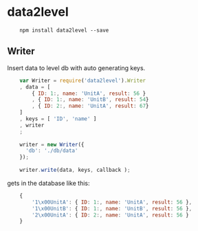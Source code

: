 data2level
==========
````
	npm install data2level --save
````
## Writer
Insert data to level db with auto generating keys.

````javascript
    var Writer = require('data2level').Writer
    , data = [ 
        { ID: 1:, name: 'UnitA', result: 56 }
        , { ID: 1:, name: 'UnitB', result: 54} 
        , { ID: 2:, name: 'UnitA', result: 67}
    ]
    , keys = [ 'ID', 'name' ]
    , writer
    ;
    
    writer = new Writer({
      'db': './db/data'
    });
    
    writer.write(data, keys, callback );

````
gets in the database like this:
````javascript
    {
        '1\x00UnitA': { ID: 1:, name: 'UnitA', result: 56 },
        '1\x00UnitB': { ID: 1:, name: 'UnitB', result: 56 },
        '2\x00UnitA': { ID: 2:, name: 'UnitA', result: 56 }
    }
````
